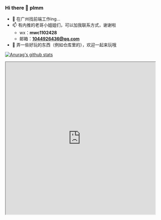 ### Hi there 👋 plmm
- 🔭 在广州找前端工作ing...
- 📫 有内推的老哥小姐姐们，可以加我联系方式，谢谢啦
  - wx：**mwc1102428**
  - 邮箱：**1044926436@qq.com**
- 🌱 弄一些好玩的东西（例如仓库里的），欢迎一起来玩哦

[![Anurag's github stats](https://github-readme-stats.vercel.app/api?username=hengshanMWC&theme=onedark)](https://github.com/anuraghazra/github-readme-stats)

<iframe height="500" width="492" src="https://hengshanmwc.github.io/mine_clearance/index.html"></iframe>